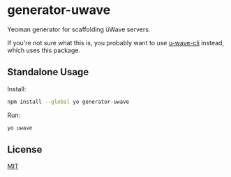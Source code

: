# generator-uwave

Yeoman generator for scaffolding üWave servers.

If you're not sure what this is, you probably want to use [u-wave-cli] instead,
which uses this package.

## Standalone Usage

Install:

```bash
npm install --global yo generator-uwave
```

Run:

```bash
yo uwave
```

## License

[MIT]

[u-wave-cli]: https://github.com/u-wave/cli
[MIT]: ./LICENSE
